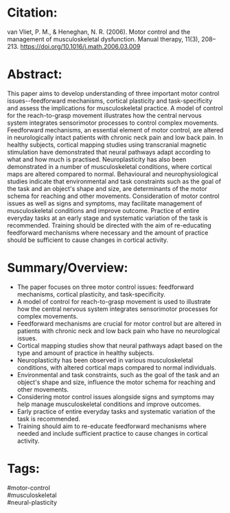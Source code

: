 # Citation:  

van Vliet, P. M., & Heneghan, N. R. (2006). Motor control and the management of musculoskeletal dysfunction. Manual therapy, 11(3), 208–213. https://doi.org/10.1016/j.math.2006.03.009  

# Abstract:

This paper aims to develop understanding of three important motor control issues--feedforward mechanisms, cortical plasticity and task-specificity and assess the implications for musculoskeletal practice. A model of control for the reach-to-grasp movement illustrates how the central nervous system integrates sensorimotor processes to control complex movements. Feedforward mechanisms, an essential element of motor control, are altered in neurologically intact patients with chronic neck pain and low back pain. In healthy subjects, cortical mapping studies using transcranial magnetic stimulation have demonstrated that neural pathways adapt according to what and how much is practised. Neuroplasticity has also been demonstrated in a number of musculoskeletal conditions, where cortical maps are altered compared to normal. Behavioural and neurophysiological studies indicate that environmental and task constraints such as the goal of the task and an object's shape and size, are determinants of the motor schema for reaching and other movements. Consideration of motor control issues as well as signs and symptoms, may facilitate management of musculoskeletal conditions and improve outcome. Practice of entire everyday tasks at an early stage and systematic variation of the task is recommended. Training should be directed with the aim of re-educating feedforward mechanisms where necessary and the amount of practice should be sufficient to cause changes in cortical activity.  

# Summary/Overview:  

- The paper focuses on three motor control issues: feedforward mechanisms, cortical plasticity, and task-specificity.  
- A model of control for reach-to-grasp movement is used to illustrate how the central nervous system integrates sensorimotor processes for complex movements.  
- Feedforward mechanisms are crucial for motor control but are altered in patients with chronic neck and low back pain who have no neurological issues.  
- Cortical mapping studies show that neural pathways adapt based on the type and amount of practice in healthy subjects.  
- Neuroplasticity has been observed in various musculoskeletal conditions, with altered cortical maps compared to normal individuals.  
- Environmental and task constraints, such as the goal of the task and an object's shape and size, influence the motor schema for reaching and other movements.  
- Considering motor control issues alongside signs and symptoms may help manage musculoskeletal conditions and improve outcomes.  
- Early practice of entire everyday tasks and systematic variation of the task is recommended.  
- Training should aim to re-educate feedforward mechanisms where needed and include sufficient practice to cause changes in cortical activity.  

# Tags:  

#motor-control  
#musculoskeletal  
#neural-plasticity